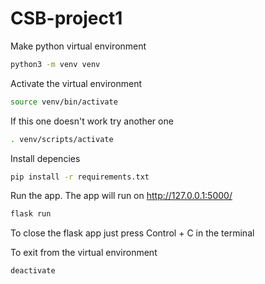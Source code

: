 # CSB-project1

Make python virtual environment
```bash
python3 -m venv venv
```
Activate the virtual environment<br>
```bash
source venv/bin/activate
```
If this one doesn't work try another one
```bash
. venv/scripts/activate
```
Install depencies
```bash
pip install -r requirements.txt
```
Run the app. The app will run on http://127.0.0.1:5000/
```bash
flask run
```
To close the flask app just press Control + C in the terminal

To exit from the virtual environment
```bash
deactivate
```
